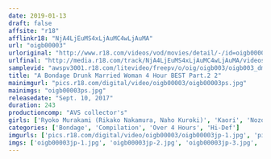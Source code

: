 ```yaml
---
date: 2019-01-13
draft: false
affsite: "r18"
afflinkr18: "NjA4LjEuMS4xLjAuMC4wLjAuMA"
url: "oigb00003"
urloriginal: "http://www.r18.com/videos/vod/movies/detail/-/id=oigb00003"
urlfinal: "http://media.r18.com/track/NjA4LjEuMS4xLjAuMC4wLjAuMA/videos/vod/movies/detail/-/id=oigb00003"
samplevid: "awspv3001.r18.com/litevideo/freepv/o/oig/oigb003/oigb003_dmb_w.mp4"
title: "A Bondage Drunk Married Woman 4 Hour BEST Part.2 2"
mainimgurl: "pics.r18.com/digital/video/oigb00003/oigb00003ps.jpg"
mainimgs: "oigb00003ps.jpg"
releasedate: "Sept. 10, 2017"
duration: 243
productioncomp: "AVS collector's"
girls: ['Ryoko Murakami (Rikako Nakamura, Naho Kuroki)', 'Kaori', 'Nozomi Hatzuki', 'Miki Sunohara', 'Aimi Yoshikawa']
categories: ['Bondage', 'Compilation', 'Over 4 Hours', 'Hi-Def']
imgurls: ['pics.r18.com/digital/video/oigb00003/oigb00003jp-1.jpg', 'pics.r18.com/digital/video/oigb00003/oigb00003jp-2.jpg', 'pics.r18.com/digital/video/oigb00003/oigb00003jp-3.jpg', 'pics.r18.com/digital/video/oigb00003/oigb00003jp-4.jpg', 'pics.r18.com/digital/video/oigb00003/oigb00003jp-5.jpg', 'pics.r18.com/digital/video/oigb00003/oigb00003jp-6.jpg', 'pics.r18.com/digital/video/oigb00003/oigb00003jp-7.jpg', 'pics.r18.com/digital/video/oigb00003/oigb00003jp-8.jpg', 'pics.r18.com/digital/video/oigb00003/oigb00003jp-9.jpg', 'pics.r18.com/digital/video/oigb00003/oigb00003jp-10.jpg', 'pics.r18.com/digital/video/oigb00003/oigb00003jp-11.jpg', 'pics.r18.com/digital/video/oigb00003/oigb00003jp-12.jpg', 'pics.r18.com/digital/video/oigb00003/oigb00003jp-13.jpg', 'pics.r18.com/digital/video/oigb00003/oigb00003jp-14.jpg', 'pics.r18.com/digital/video/oigb00003/oigb00003jp-15.jpg', 'pics.r18.com/digital/video/oigb00003/oigb00003jp-16.jpg', 'pics.r18.com/digital/video/oigb00003/oigb00003jp-17.jpg', 'pics.r18.com/digital/video/oigb00003/oigb00003jp-18.jpg', 'pics.r18.com/digital/video/oigb00003/oigb00003jp-19.jpg', 'pics.r18.com/digital/video/oigb00003/oigb00003jp-20.jpg']
imgs: ['oigb00003jp-1.jpg', 'oigb00003jp-2.jpg', 'oigb00003jp-3.jpg', 'oigb00003jp-4.jpg', 'oigb00003jp-5.jpg', 'oigb00003jp-6.jpg', 'oigb00003jp-7.jpg', 'oigb00003jp-8.jpg', 'oigb00003jp-9.jpg', 'oigb00003jp-10.jpg', 'oigb00003jp-11.jpg', 'oigb00003jp-12.jpg', 'oigb00003jp-13.jpg', 'oigb00003jp-14.jpg', 'oigb00003jp-15.jpg', 'oigb00003jp-16.jpg', 'oigb00003jp-17.jpg', 'oigb00003jp-18.jpg', 'oigb00003jp-19.jpg', 'oigb00003jp-20.jpg']
---
```

